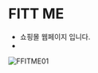 # FITT ME

- 쇼핑몰 웹페이지 입니다.
- 
![FFITME01](https://user-images.githubusercontent.com/70140547/144723717-032a1499-cde9-445f-9216-c99749dabc11.png)
